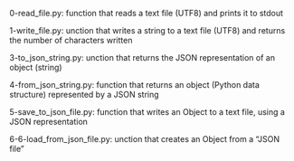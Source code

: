 0-read_file.py: function that reads a text file (UTF8) and prints it to stdout

1-write_file.py: unction that writes a string to a text file (UTF8) and returns the number of characters written

3-to_json_string.py: unction that returns the JSON representation of an object (string)

4-from_json_string.py: function that returns an object (Python data structure) represented by a JSON string

5-save_to_json_file.py: function that writes an Object to a text file, using a JSON representation

6-6-load_from_json_file.py: unction that creates an Object from a “JSON file”

